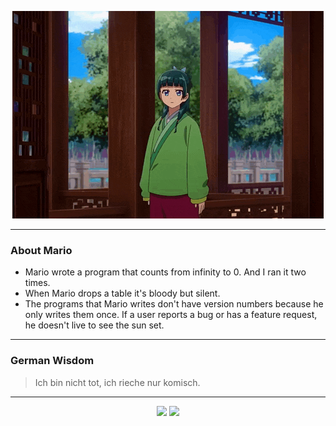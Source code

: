 <p align="center">
  <img src="assets/maomao.gif" />
</p>

---

### About Mario
- Mario wrote a program that counts from infinity to 0. And I ran it two times.
- When Mario drops a table it's bloody but silent.
- The programs that Mario writes don't have version numbers because he only writes them once. If a user reports a bug or has a feature request, he doesn't live to see the sun set.

---

### German Wisdom
> Ich bin nicht tot, ich rieche nur komisch.

---

<p align="center">
  <a>
    <img height="180em" src="https://github-readme-stats-eight-theta.vercel.app/api?username=Torfkopp&show_icons=true&theme=dark&include_all_commits=true&count_private=true"/>
  </a>
  <a href="https://github.com/Torfkopp?tab=repositories">
    <img height="180em" src="https://github-readme-stats-eight-theta.vercel.app/api/top-langs/?username=torfkopp&layout=compact&theme=dark&langs_count=8&hide=java"/>
  </a>
</p>
